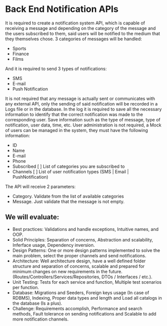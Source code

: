 # Back End Notification APIs
It is required to create a notification system API, which is capable of receiving a message and depending on the category of the message and the users subscribed to them, said users will be notified to the medium that they themselves chose.
3 categories of messages will be handled:
- Sports
- Finance
- Films

And it is required to send 3 types of notifications:

- SMS
- E-mail
- Push Notification

It is not required that any message is actually sent or communicates with any external API, only the sending of said notification will be recorded in a Logs file or in the database.
In the log it is required to save all the necessary information to identify that the correct notification was made to the corresponding user. Save information such as the type of message, type of notification, user data, time, etc.
User administration is not required, a Mock of users can be managed in the system, they must have the following information:

- ID
- Name
- E-mail
- Phone
- Subscribed [ ] List of categories you are subscribed to
- Channels [ ] List of user notification types (SMS | Email | PushNotification)

The API will receive 2 parameters:
- Category. Validate from the list of available categories
- Message. Just validate that the message is not empty.

## We will evaluate:
- Best practices: Validations and handle exceptions, Intuitive names, and OOP.
- Solid Principles: Separation of concerns, Abstraction and scalability, Inferface usage, Dependency inversion.
- Design Patterns: One or more design patterns implemented to solve the main problem, select the proper channels and send notifications.
- Architecture: Well architecture design, have a well defined folder structure and separation of concerns, scalable and prepared for minimum changes on new requirements in the future. (Routes/Controllers/Services/Repositories, DTOs / Interfaces / etc.).
- Unit Testing: Tests for each service and function, Multiple test scenarios per function.
- Database: Migrations and Seeders, Foreign keys usage (In case of RDBMS), Indexing, Proper data types and length and Load all catalogs in the database (Is a plus).
- Challenge: Requirements accomplish, Performance and search methods, Fault tolerance on sending notifications and Scalable to add more notification channels.